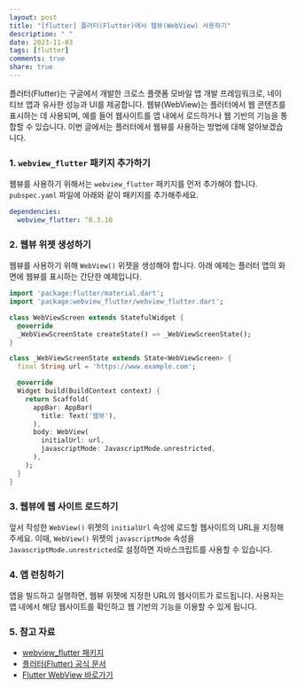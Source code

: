 ```yaml
---
layout: post
title: "[flutter] 플러터(Flutter)에서 웹뷰(WebView) 사용하기"
description: " "
date: 2023-11-03
tags: [flutter]
comments: true
share: true
---
```


플러터(Flutter)는 구글에서 개발한 크로스 플랫폼 모바일 앱 개발 프레임워크로, 네이티브 앱과 유사한 성능과 UI를 제공합니다. 웹뷰(WebView)는 플러터에서 웹 콘텐츠를 표시하는 데 사용되며, 예를 들어 웹사이트를 앱 내에서 로드하거나 웹 기반의 기능을 통합할 수 있습니다. 이번 글에서는 플러터에서 웹뷰를 사용하는 방법에 대해 알아보겠습니다.

### 1. `webview_flutter` 패키지 추가하기

웹뷰를 사용하기 위해서는 `webview_flutter` 패키지를 먼저 추가해야 합니다. `pubspec.yaml` 파일에 아래와 같이 패키지를 추가해주세요.

```yaml
dependencies:
  webview_flutter: ^0.3.10
```

### 2. 웹뷰 위젯 생성하기

웹뷰를 사용하기 위해 `WebView()` 위젯을 생성해야 합니다. 아래 예제는 플러터 앱의 화면에 웹뷰를 표시하는 간단한 예제입니다.

```dart
import 'package:flutter/material.dart';
import 'package:webview_flutter/webview_flutter.dart';

class WebViewScreen extends StatefulWidget {
  @override
  _WebViewScreenState createState() => _WebViewScreenState();
}

class _WebViewScreenState extends State<WebViewScreen> {
  final String url = 'https://www.example.com';

  @override
  Widget build(BuildContext context) {
    return Scaffold(
      appBar: AppBar(
        title: Text('웹뷰'),
      ),
      body: WebView(
        initialUrl: url,
        javascriptMode: JavascriptMode.unrestricted,
      ),
    );
  }
}
```

### 3. 웹뷰에 웹 사이트 로드하기

앞서 작성한 `WebView()` 위젯의 `initialUrl` 속성에 로드할 웹사이트의 URL을 지정해주세요. 이때, `WebView()` 위젯의 `javascriptMode` 속성을 `JavascriptMode.unrestricted`로 설정하면 자바스크립트를 사용할 수 있습니다.

### 4. 앱 런칭하기

앱을 빌드하고 실행하면, 웹뷰 위젯에 지정한 URL의 웹사이트가 로드됩니다. 사용자는 앱 내에서 해당 웹사이트를 확인하고 웹 기반의 기능을 이용할 수 있게 됩니다.

### 5. 참고 자료

- [webview_flutter 패키지](https://pub.dev/packages/webview_flutter)
- [플러터(Flutter) 공식 문서](https://flutter.dev/)
- [Flutter WebView 바로가기](https://flutter.dev/docs/development/ui/widgets/webview)
